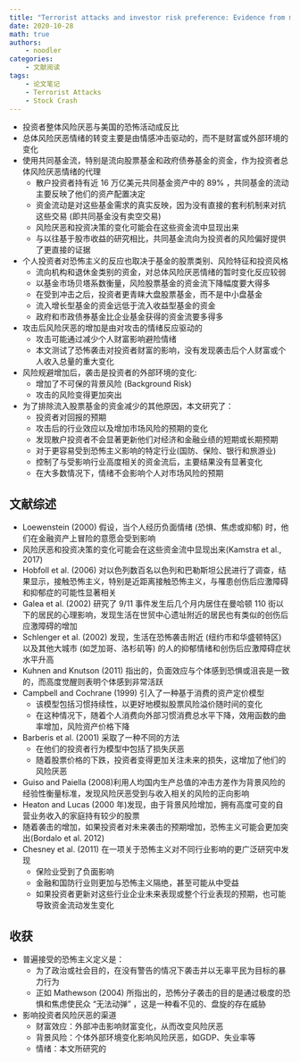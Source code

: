 ```yaml
---
title: "Terrorist attacks and investor risk preference: Evidence from mutual fund flows"
date: 2020-10-28
math: true
authors:
    - noodler
categories:
    - 文献阅读
tags:
    - 论文笔记
    - Terrorist Attacks
    - Stock Crash
---
```


- 投资者整体风险厌恶与美国的恐怖活动成反比
- 总体风险厌恶情绪的转变主要是由情感冲击驱动的，而不是财富或外部环境的变化
- 使用共同基金流，特别是流向股票基金和政府债券基金的资金，作为投资者总体风险厌恶情绪的代理
  - 散户投资者持有近 16 万亿美元共同基金资产中的 89% ，共同基金的流动主要反映了他们的资产配置决定
  - 资金流动是对这些基金需求的真实反映，因为没有直接的套利机制来对抗这些交易 (即共同基金没有卖空交易)
  - 风险厌恶和投资决策的变化可能会在这些资金流中显现出来
  - 与以往基于股市收益的研究相比，共同基金流向为投资者的风险偏好提供了更直接的证据
- 个人投资者对恐怖主义的反应也取决于基金的股票类别、风险特征和投资风格
  - 流向机构和退休金类别的资金，对总体风险厌恶情绪的暂时变化反应较弱
  - 以基金市场贝塔系数衡量，风险股票基金的资金流下降幅度要大得多
  - 在受到冲击之后，投资者更青睐大盘股票基金，而不是中小盘基金
  - 流入增长型基金的资金远低于流入收益型基金的资金
  - 政府和市政债券基金比企业基金获得的资金流要多得多
- 攻击后风险厌恶的增加是由对攻击的情绪反应驱动的
  - 攻击可能通过减少个人财富影响避险情绪
  - 本文测试了恐怖袭击对投资者财富的影响，没有发现袭击后个人财富或个人收入总量的重大变化
- 风险规避增加后，袭击是投资者的外部环境的变化: 
  - 增加了不可保的背景风险 (Background Risk)
  - 攻击的风险变得更加突出
- 为了排除流入股票基金的资金减少的其他原因，本文研究了：
  - 投资者对回报的预期
  - 攻击后的行业效应以及增加市场风险的预期的变化
  - 发现散户投资者不会显著更新他们对经济和金融业绩的短期或长期预期
  - 对于更容易受到恐怖主义影响的特定行业(国防、保险、银行和旅游业) 
  - 控制了与受影响行业高度相关的资金流后，主要结果没有显著变化
  - 在大多数情况下，情绪不会影响个人对市场风险的预期


## 文献综述

- Loewenstein (2000) 假设，当个人经历负面情绪 (恐惧、焦虑或抑郁) 时，他们在金融资产上冒险的意愿会受到影响
- 风险厌恶和投资决策的变化可能会在这些资金流中显现出来(Kamstra et al., 2017)
- Hobfoll et al. (2006) 对以色列数百名以色列和巴勒斯坦公民进行了调查，结果显示，接触恐怖主义，特别是近距离接触恐怖主义，与罹患创伤后应激障碍和抑郁症的可能性显著相关
- Galea et al. (2002) 研究了 9/11 事件发生后几个月内居住在曼哈顿 110 街以下的居民的心理影响，发现生活在世贸中心遗址附近的居民也有类似的创伤后应激障碍的增加
- Schlenger et al. (2002) 发现，生活在恐怖袭击附近 (纽约市和华盛顿特区) 以及其他大城市 (如芝加哥、洛杉矶等) 的人的抑郁情绪和创伤后应激障碍症状水平升高
- Kuhnen and Knutson (2011) 指出的，负面效应与个体感到恐惧或沮丧是一致的，而高度觉醒则表明个体感到非常活跃
- Campbell and Cochrane (1999) 引入了一种基于消费的资产定价模型
  - 该模型包括习惯持续性，以更好地模拟股票风险溢价随时间的变化
  - 在这种情况下，随着个人消费向外部习惯消费总水平下降，效用函数的曲率增加，风险资产价格下降
- Barberis et al. (2001) 采取了一种不同的方法
  - 在他们的投资者行为模型中包括了损失厌恶
  - 随着股票价格的下跌，投资者变得更加关注未来的损失，这增加了他们的风险厌恶
- Guiso and Paiella (2008)利用人均国内生产总值的冲击方差作为背景风险的经验性衡量标准，发现风险厌恶受到与收入相关的风险的正向影响
- Heaton and Lucas (2000 年)发现，由于背景风险增加，拥有高度可变的自营业务收入的家庭持有较少的股票
- 随着袭击的增加，如果投资者对未来袭击的预期增加，恐怖主义可能会更加突出(Bordalo et al. 2012)
- Chesney et al. (2011) 在一项关于恐怖主义对不同行业影响的更广泛研究中发现
  - 保险业受到了负面影响
  - 金融和国防行业则更加与恐怖主义隔绝，甚至可能从中受益
  - 如果投资者更新对这些行业企业未来表现或整个行业表现的预期，也可能导致资金流动发生变化

## 收获

- 普遍接受的恐怖主义定义是：
  - 为了政治或社会目的，在没有警告的情况下袭击并以无辜平民为目标的暴力行为
  - 正如 Mathewson (2004) 所指出的，恐怖分子袭击的目的是通过极度的恐惧和焦虑使民众 “无法动弹” ，这是一种看不见的、盘旋的存在威胁
- 影响投资者风险厌恶的渠道
  - 财富效应：外部冲击影响财富变化，从而改变风险厌恶
  - 背景风险：个体外部环境变化影响风险厌恶，如GDP、失业率等
  - 情绪：本文所研究的



